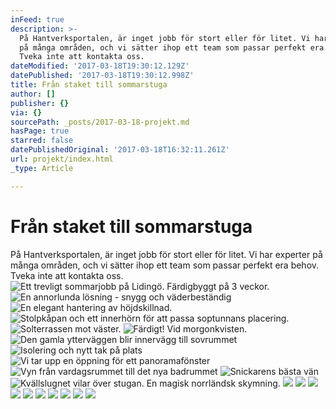 ```yaml
---
inFeed: true
description: >-
  På Hantverksportalen, är inget jobb för stort eller för litet. Vi har experter
  på många områden, och vi sätter ihop ett team som passar perfekt era behov.
  Tveka inte att kontakta oss. 
dateModified: '2017-03-18T19:30:12.129Z'
datePublished: '2017-03-18T19:30:12.998Z'
title: Från staket till sommarstuga
author: []
publisher: {}
via: {}
sourcePath: _posts/2017-03-18-projekt.md
hasPage: true
starred: false
datePublishedOriginal: '2017-03-18T16:32:11.261Z'
url: projekt/index.html
_type: Article

---
```

# Från staket till sommarstuga

På Hantverksportalen, är inget jobb för stort eller för litet. Vi har experter på många områden, och vi sätter ihop ett team som passar perfekt era behov. Tveka inte att kontakta oss. ![Ett trevligt sommarjobb på Lidingö. Färdigbyggt på 3 veckor. ](https://the-grid-user-content.s3-us-west-2.amazonaws.com/e5bd203a-ac1e-4137-ac96-78f5b8c972f0.jpg)
![En annorlunda lösning - snygg och väderbeständig](https://the-grid-user-content.s3-us-west-2.amazonaws.com/f5a49b05-b5fc-4a5a-b80f-b2b81af9eb1e.jpg)
![En elegant hantering av höjdskillnad.](https://the-grid-user-content.s3-us-west-2.amazonaws.com/5697bf7d-b5b0-417c-ac62-f260f77bb306.jpg)
![Stolpkåpan och ett innerhörn för att passa soptunnans placering.](https://the-grid-user-content.s3-us-west-2.amazonaws.com/22768dfa-ef4b-4462-9219-7da7f49ea566.jpg)
![Solterrassen mot väster.](https://the-grid-user-content.s3-us-west-2.amazonaws.com/28870bb8-9c04-4ae8-8241-b8a8e7b9195a.jpg)
![Färdigt! Vid morgonkvisten.](https://the-grid-user-content.s3-us-west-2.amazonaws.com/5c86cb2d-00f0-46c4-af3f-726bd808b4a7.jpg)
![Den gamla ytterväggen blir innervägg till sovrummet](https://the-grid-user-content.s3-us-west-2.amazonaws.com/2b52234d-5faa-4c53-835b-29316dde1733.jpg)
![Isolering och nytt tak på plats](https://the-grid-user-content.s3-us-west-2.amazonaws.com/26040a16-9513-4826-80ea-76aab354471e.jpg)
![Vi tar upp en öppning för ett panoramafönster](https://the-grid-user-content.s3-us-west-2.amazonaws.com/dbbf13f0-14b6-4732-b13c-11f1a8973cec.jpg)
![Vyn från vardagsrummet till det nya badrummet](https://the-grid-user-content.s3-us-west-2.amazonaws.com/ae732866-972b-40a7-a3ff-b97dd199a262.jpg)
![Snickarens bästa vän](https://the-grid-user-content.s3-us-west-2.amazonaws.com/1e1f3803-a859-477e-9c11-d95147109ca8.jpg)
![Kvällslugnet vilar över stugan. En magisk norrländsk skymning.](https://the-grid-user-content.s3-us-west-2.amazonaws.com/7a564ec8-caf8-4030-94b4-c18e3a6ee377.jpg)
![](https://the-grid-user-content.s3-us-west-2.amazonaws.com/9ec3c20c-8fa9-4c3d-8933-f6fb820584c3.jpg)
![](https://the-grid-user-content.s3-us-west-2.amazonaws.com/e0e54086-f020-4e30-877d-fc19aec1c9d0.jpg)
![](https://the-grid-user-content.s3-us-west-2.amazonaws.com/352df057-84cc-42f7-9fb2-7f31e378ea7d.jpg)
![](https://the-grid-user-content.s3-us-west-2.amazonaws.com/846ef4ec-c54b-4b4f-843f-d4053b91a593.jpg)
![](https://the-grid-user-content.s3-us-west-2.amazonaws.com/a17b73a4-e972-4460-80e7-e8eff7a21415.jpg)
![](https://the-grid-user-content.s3-us-west-2.amazonaws.com/a8a9081f-8e56-4328-b5f5-803f2a3346f1.jpg)
![](https://the-grid-user-content.s3-us-west-2.amazonaws.com/6c8829f8-8770-417a-af15-6e320f715264.jpg)
![](https://the-grid-user-content.s3-us-west-2.amazonaws.com/c303a4b6-39d9-404f-b1cd-6dbc44e1b8c9.jpg)
![](https://the-grid-user-content.s3-us-west-2.amazonaws.com/cd9cccc4-4f6a-43d7-8b89-edde6c00b237.jpg)
![](https://the-grid-user-content.s3-us-west-2.amazonaws.com/e1c8aeb1-8f57-4c2f-8a5c-7f7a807f4f40.jpg)